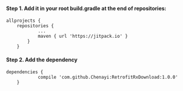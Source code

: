 #### Step 1. Add it in your root build.gradle at the end of repositories:

```
allprojects {
  	repositories {
			...
			maven { url 'https://jitpack.io' }
		}
	}
```

  
#### Step 2. Add the dependency
 
```
dependencies {
	        compile 'com.github.Chenayi:RetrofitRxDownload:1.0.0'
	}
```
